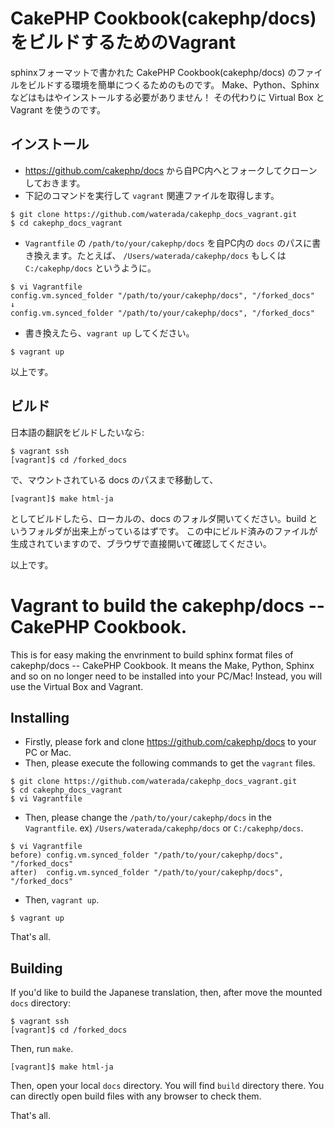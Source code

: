 CakePHP Cookbook(cakephp/docs)をビルドするためのVagrant
=======================================================

sphinxフォーマットで書かれた CakePHP Cookbook(cakephp/docs) のファイルをビルドする環境を簡単につくるためのものです。
Make、Python、Sphinx などはもはやインストールする必要がありません！
その代わりに Virtual Box と Vagrant を使うのです。

インストール
------------

- https://github.com/cakephp/docs から自PC内へとフォークしてクローンしておきます。
- 下記のコマンドを実行して `vagrant` 関連ファイルを取得します。

```
$ git clone https://github.com/waterada/cakephp_docs_vagrant.git
$ cd cakephp_docs_vagrant
```

- `Vagrantfile` の `/path/to/your/cakephp/docs` を自PC内の `docs` のパスに書き換えます。たとえば、 `/Users/waterada/cakephp/docs` もしくは `C:/cakephp/docs` というように。

```
$ vi Vagrantfile
config.vm.synced_folder "/path/to/your/cakephp/docs", "/forked_docs"
↓
config.vm.synced_folder "/path/to/your/cakephp/docs", "/forked_docs"
```

- 書き換えたら、`vagrant up` してください。

```
$ vagrant up
```

以上です。


ビルド
------

日本語の翻訳をビルドしたいなら:

```
$ vagrant ssh
[vagrant]$ cd /forked_docs
```

で、マウントされている docs のパスまで移動して、

```
[vagrant]$ make html-ja
```

としてビルドしたら、ローカルの、docs のフォルダ開いてください。build というフォルダが出来上がっているはずです。
この中にビルド済みのファイルが生成されていますので、ブラウザで直接開いて確認してください。

以上です。



Vagrant to build the cakephp/docs -- CakePHP Cookbook.
======================================================

This is for easy making the envrinment to build sphinx format files of cakephp/docs -- CakePHP Cookbook. It means the Make, Python, Sphinx and so on no longer need to be installed into your PC/Mac! Instead, you will use the Virtual Box and Vagrant.

Installing
----------

- Firstly, please fork and clone https://github.com/cakephp/docs to your PC or Mac.
- Then, please execute the following commands to get the `vagrant` files.

```
$ git clone https://github.com/waterada/cakephp_docs_vagrant.git
$ cd cakephp_docs_vagrant
$ vi Vagrantfile
```

- Then, please change the `/path/to/your/cakephp/docs` in the `Vagrantfile`. ex) `/Users/waterada/cakephp/docs` or `C:/cakephp/docs`.

```
$ vi Vagrantfile
before) config.vm.synced_folder "/path/to/your/cakephp/docs", "/forked_docs"
after)  config.vm.synced_folder "/path/to/your/cakephp/docs", "/forked_docs"
```

- Then, `vagrant up`.

```
$ vagrant up
```

That's all.


Building
--------

If you'd like to build the Japanese translation, then, after move the mounted `docs` directory:

```
$ vagrant ssh
[vagrant]$ cd /forked_docs
```

Then, run `make`.

```
[vagrant]$ make html-ja
```

Then, open your local `docs` directory. You will find `build` directory there. You can directly open build files with any browser to check them.

That's all.
